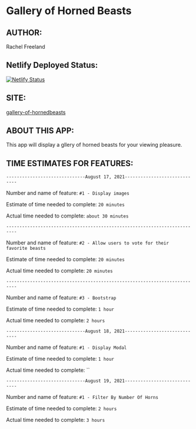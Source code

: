# Gallery of Horned Beasts

## AUTHOR:

Rachel Freeland

## Netlify Deployed Status:

[![Netlify Status](https://api.netlify.com/api/v1/badges/855a0189-9b00-49cd-9287-1a7562408ca6/deploy-status)](https://app.netlify.com/sites/gallery-of-hornedbeasts/deploys)

## SITE:

[gallery-of-hornedbeasts](<https://gallery-of-hornedbeasts.netlify.app/>)

## ABOUT THIS APP:

This app will display a gllery of horned beasts for your viewing pleasure.

## TIME ESTIMATES FOR FEATURES:

`------------------------------August 17, 2021-----------------------------`

Number and name of feature: `#1 - Display images`

Estimate of time needed to complete: `20 minutes`

Actual time needed to complete: `about 30 minutes`

`--------------------------------------------------------------------------`

Number and name of feature: `#2 - Allow users to vote for their favorite beasts`

Estimate of time needed to complete: `20 minutes`

Actual time needed to complete: `20 minutes`

`--------------------------------------------------------------------------`

Number and name of feature: `#3 - Bootstrap`

Estimate of time needed to complete: `1 hour`

Actual time needed to complete: `2 hours`

`------------------------------August 18, 2021-----------------------------`

Number and name of feature: `#1 - Display Modal`

Estimate of time needed to complete: `1 hour`

Actual time needed to complete: ``

`------------------------------August 19, 2021-----------------------------`

Number and name of feature: `#1 - Filter By Number Of Horns`

Estimate of time needed to complete: `2 hours`

Actual time needed to complete: `3 hours`
